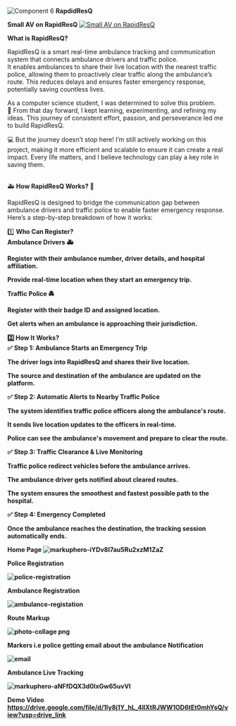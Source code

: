 ![Component 6](https://github.com/user-attachments/assets/7f01910a-33c3-4fe8-9c56-9a15ef494d3e)
<b>RapdidResQ </b>

<b>Small AV on RapidResQ</b>
  [![Small AV on RapidResQ](https://images.indianexpress.com/2024/01/unnamed-file.png)](https://drive.google.com/file/d/1DjpbyVBYX4_dj5CVFKSo8VdNtoTLfnev/view?usp=drive_link)

 
<b>What is RapidResQ?</b>

RapidResQ is a smart real-time ambulance tracking and communication system that connects ambulance drivers and traffic police.<br/>
It enables ambulances to share their live location with the nearest traffic police, allowing them to proactively clear traffic along the ambulance’s route. 
This reduces delays and ensures faster emergency response, potentially saving countless lives.

As a computer science student, I was determined to solve this problem. <br/>🚀 From that day forward, I kept learning, experimenting, and refining my ideas. This journey of consistent effort, passion, and perseverance led me to build RapidResQ.

💻 But the journey doesn’t stop here! I’m still actively working on this project, making it more efficient and scalable to ensure it can create a real impact. Every life matters, and I believe technology can play a key role in saving them.



<br/>
🚑 <b>How RapidResQ Works? 🚦</b><br/>

RapidResQ is designed to bridge the communication gap between ambulance drivers and traffic police to enable faster emergency response. Here’s a step-by-step breakdown of how it works:
<br/>

1️⃣ <b> Who Can Register?<b/> <br/>
 <b>Ambulance Drivers </b>🚑
<br/>

Register with their ambulance number, driver details, and hospital affiliation.<br/>


Provide real-time location when they start an emergency trip.<br/>


<b>Traffic Police </b>🚔<br/>


Register with their badge ID and assigned location.<br/>

Get alerts when an ambulance is approaching their jurisdiction.<br/>

2️⃣<b> How It Works?<b><br/>
✅ Step 1: Ambulance Starts an Emergency Trip<br/>

The driver logs into RapidResQ and shares their live location.<br/>

The source and destination of the ambulance are updated on the platform.<br/>

✅ Step 2: Automatic Alerts to Nearby Traffic Police<br/>

The system identifies traffic police officers along the ambulance's route.<br/>

It sends live location updates to the officers in real-time.<br/>

Police can see the ambulance's movement and prepare to clear the route.<br/>

✅ Step 3: Traffic Clearance & Live Monitoring<br/>

Traffic police redirect vehicles before the ambulance arrives.<br/>

The ambulance driver gets notified about cleared routes.<br/>

The system ensures the smoothest and fastest possible path to the hospital.<br/>

✅ Step 4: Emergency Completed<br/>

Once the ambulance reaches the destination, the tracking session automatically ends.<br/>

<b font-size="30px" align="center">Home Page</b>
![markuphero-iYDv8I7au5Ru2xzM1ZaZ](https://github.com/user-attachments/assets/2c9eb8e9-03b4-4053-9746-0f2c5502ecd3)

<b font-size="30px" align="center">Police Registration</b>

![police-registration](https://github.com/user-attachments/assets/20cfb2b2-7674-4fe7-83dd-5fb0806c4773)

<b font-size="30px" align="center">Ambulance Registration</b>

![ambulance-registation](https://github.com/user-attachments/assets/0c63b936-98e9-4578-a39c-aafd930cdd08)


<b font-size="30px" align="center">Route Markup</b>

![photo-collage png](https://github.com/user-attachments/assets/8edcbcf4-93de-4d1a-a18c-e1aacc19cb68)

<b font-size="30px" align="center">Markers i.e police getting email about the ambulance Notification</b>

![email](https://github.com/user-attachments/assets/5aa10b28-35d6-4386-933c-105297fde6b4)

<b font-size="30px" align="center">Ambulance Live Tracking</b>

![markuphero-aNFfDQX3d0IxGw65uvVI](https://github.com/user-attachments/assets/e6598f67-faf9-4978-8470-c263adc9a182)

<b>Demo Video</b>
https://drive.google.com/file/d/1Iy8j1Y_hL_4IIXtRJWW1OD6tEt0mhYsQ/view?usp=drive_link


